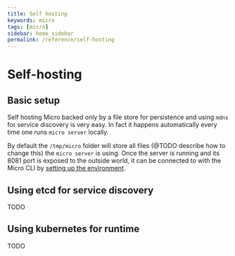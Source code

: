 ```yaml
---
title: Self hosting
keywords: micro
tags: [micro]
sidebar: home_sidebar
permalink: /reference/self-hosting
---
```


# Self-hosting

## Basic setup

Self hosting Micro backed only by a file store for persistence and using `mdns` for service discovery is very easy.
In fact it happens automatically every time one runs `micro server` locally.

By default the `/tmp/micro` folder will store all files (@TODO describe how to change this) the `micro server` is using.
Once the server is running and its 8081 port is exposed to the outside world, it can be connected to with the Micro CLI by [setting up the environment](environments).

## Using etcd for service discovery

TODO

## Using kubernetes for runtime

TODO